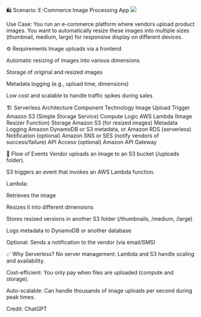 🛍️ Scenario: E-Commerce Image Processing App
<img src="/e-commerce-image-processing-app/">

Use Case:
You run an e-commerce platform where vendors upload product images. You want to automatically resize these images into multiple sizes (thumbnail, medium, large) for responsive display on different devices.

⚙️ Requirements
Image uploads via a frontend

Automatic resizing of images into various dimensions

Storage of original and resized images

Metadata logging (e.g., upload time, dimensions)

Low cost and scalable to handle traffic spikes during sales

🏗️ Serverless Architecture
Component	Technology
Image Upload Trigger	Amazon S3 (Simple Storage Service)
Compute Logic	AWS Lambda (Image Resizer Function)
Storage	Amazon S3 (for resized images)
Metadata Logging	Amazon DynamoDB or S3 metadata, or Amazon RDS (serverless)
Notification (optional)	Amazon SNS or SES (notify vendors of success/failure)
API Access (optional)	Amazon API Gateway

🧠 Flow of Events
Vendor uploads an image to an S3 bucket (/uploads folder).

S3 triggers an event that invokes an AWS Lambda function.

Lambda:

Retrieves the image

Resizes it into different dimensions

Stores resized versions in another S3 folder (/thumbnails, /medium, /large)

Logs metadata to DynamoDB or another database

Optional: Sends a notification to the vendor (via email/SMS)

✅ Why Serverless?
No server management: Lambda and S3 handle scaling and availability.

Cost-efficient: You only pay when files are uploaded (compute and storage).

Auto-scalable: Can handle thousands of image uploads per second during peak times.

Credit: ChatGPT